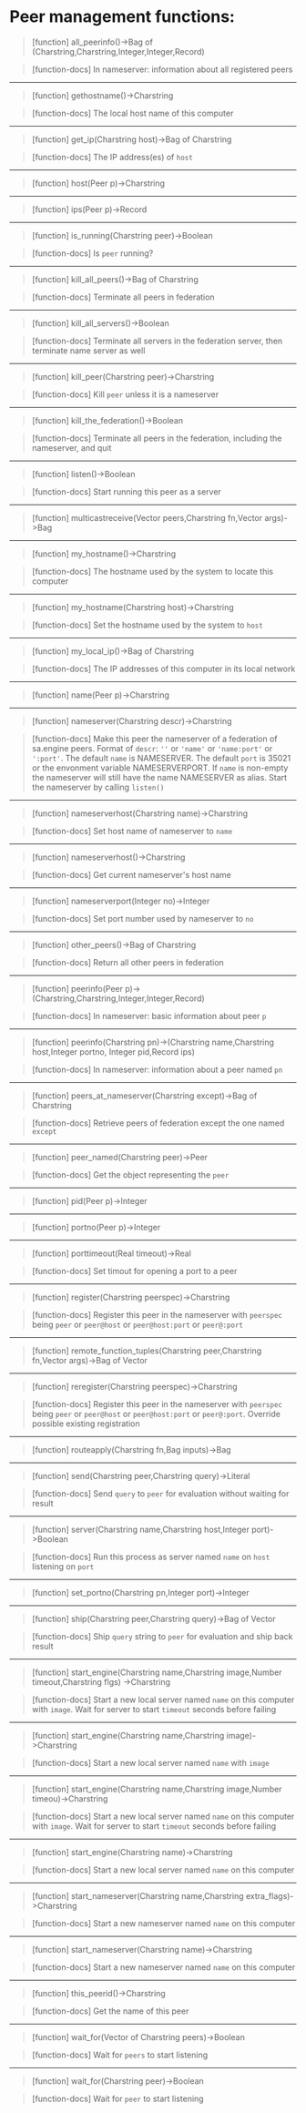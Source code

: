 # Peer management functions:

> [function]
> all_peerinfo()->Bag of (Charstring,Charstring,Integer,Integer,Record)

> [function-docs]
> In nameserver: information about all registered peers 



___

> [function]
> gethostname()->Charstring

> [function-docs]
> The local host name of this computer 



___

> [function]
> get_ip(Charstring host)->Bag of Charstring

> [function-docs]
> The IP address(es) of `host` 



___

> [function]
> host(Peer p)->Charstring



___

> [function]
> ips(Peer p)->Record



___

> [function]
> is_running(Charstring peer)->Boolean

> [function-docs]
> Is `peer` running? 



___

> [function]
> kill_all_peers()->Bag of Charstring

> [function-docs]
> Terminate all peers in federation 



___

> [function]
> kill_all_servers()->Boolean

> [function-docs]
> Terminate all servers in the federation
>      server, then terminate name server as well 



___

> [function]
> kill_peer(Charstring peer)->Charstring

> [function-docs]
> Kill `peer` unless it is a nameserver 



___

> [function]
> kill_the_federation()->Boolean

> [function-docs]
> Terminate all peers in the federation, including the nameserver, 
>      and quit 



___

> [function]
> listen()->Boolean

> [function-docs]
> Start running this peer as a server 



___

> [function]
> multicastreceive(Vector peers,Charstring fn,Vector args)->Bag



___

> [function]
> my_hostname()->Charstring

> [function-docs]
> The hostname used by the system to locate this computer 



___

> [function]
> my_hostname(Charstring host)->Charstring

> [function-docs]
> Set the hostname used by the system to `host` 



___

> [function]
> my_local_ip()->Bag of Charstring

> [function-docs]
> The IP addresses of this computer in its local network 



___

> [function]
> name(Peer p)->Charstring



___

> [function]
> nameserver(Charstring descr)->Charstring

> [function-docs]
> Make this peer the nameserver of a federation of sa.engine peers.
>      Format of `descr`: `''` or `'name'` or `'name:port'` or `':port'`. 
>      The default `name` is NAMESERVER.
>      The default `port` is 35021 or the envonment variable NAMESERVERPORT.
>      If `name` is non-empty the nameserver will still have the name
>      NAMESERVER as alias.
>      Start the nameserver by calling `listen()` 



___

> [function]
> nameserverhost(Charstring name)->Charstring

> [function-docs]
> Set host name of nameserver to `name` 



___

> [function]
> nameserverhost()->Charstring

> [function-docs]
> Get current nameserver's host name 



___

> [function]
> nameserverport(Integer no)->Integer

> [function-docs]
> Set port number used by nameserver to `no` 



___

> [function]
> other_peers()->Bag of Charstring

> [function-docs]
> Return all other peers in federation 



___

> [function]
> peerinfo(Peer p)->(Charstring,Charstring,Integer,Integer,Record)

> [function-docs]
> In nameserver: basic information about peer `p` 



___

> [function]
> peerinfo(Charstring pn)->(Charstring name,Charstring host,Integer portno,
        Integer pid,Record ips)

> [function-docs]
> In nameserver: information about a peer named `pn` 



___

> [function]
> peers_at_nameserver(Charstring except)->Bag of Charstring

> [function-docs]
> Retrieve peers of federation except the one named `except` 



___

> [function]
> peer_named(Charstring peer)->Peer

> [function-docs]
> Get the object representing the `peer` 



___

> [function]
> pid(Peer p)->Integer



___

> [function]
> portno(Peer p)->Integer



___

> [function]
> porttimeout(Real timeout)->Real

> [function-docs]
> Set timout for opening a port to a peer 



___

> [function]
> register(Charstring peerspec)->Charstring

> [function-docs]
> Register this peer in the nameserver with `peerspec` being
>      `peer` or `peer@host` or `peer@host:port` or `peer@:port` 



___

> [function]
> remote_function_tuples(Charstring peer,Charstring fn,Vector args)->Bag of Vector



___

> [function]
> reregister(Charstring peerspec)->Charstring

> [function-docs]
> Register this peer in the nameserver with `peerspec` being
>      `peer` or `peer@host` or `peer@host:port` or `peer@:port`.
>      Override possible existing registration 



___

> [function]
> routeapply(Charstring fn,Bag inputs)->Bag



___

> [function]
> send(Charstring peer,Charstring query)->Literal

> [function-docs]
> Send `query` to `peer` for evaluation without waiting for result 



___

> [function]
> server(Charstring name,Charstring host,Integer port)->Boolean

> [function-docs]
> Run this process as server named `name` on `host` listening on `port` 



___

> [function]
> set_portno(Charstring pn,Integer port)->Integer



___

> [function]
> ship(Charstring peer,Charstring query)->Bag of Vector

> [function-docs]
> Ship `query` string to `peer` for evaluation and ship back result 



___

> [function]
> start_engine(Charstring name,Charstring image,Number timeout,Charstring flgs)
            ->Charstring

> [function-docs]
> Start a new local server named `name` on this computer with `image`.
>      Wait for server to start `timeout` seconds before failing 



___

> [function]
> start_engine(Charstring name,Charstring image)->Charstring

> [function-docs]
> Start a new local server named `name` with `image` 



___

> [function]
> start_engine(Charstring name,Charstring image,Number timeou)->Charstring

> [function-docs]
> Start a new local server named `name` on this computer with `image`.
>      Wait for server to start `timeout` seconds before failing 



___

> [function]
> start_engine(Charstring name)->Charstring

> [function-docs]
> Start a new local server named `name` on this computer 



___

> [function]
> start_nameserver(Charstring name,Charstring extra_flags)->Charstring

> [function-docs]
> Start a new nameserver named `name` on this computer 



___

> [function]
> start_nameserver(Charstring name)->Charstring

> [function-docs]
> Start a new nameserver named `name` on this computer 



___

> [function]
> this_peerid()->Charstring

> [function-docs]
> Get the name of this peer 



___

> [function]
> wait_for(Vector of Charstring peers)->Boolean

> [function-docs]
> Wait for `peers` to start listening 



___

> [function]
> wait_for(Charstring peer)->Boolean

> [function-docs]
> Wait for `peer` to start listening 



